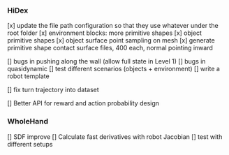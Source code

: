 ### HiDex
[x] update the file path configuration so that they use whatever under the root folder
[x] environment blocks: more primitive shapes
[x] object primitive shapes
[x] object surface point sampling on mesh
[x] generate primitive shape contact surface files, 400 each, normal pointing inward

[] bugs in pushing along the wall (allow full state in Level 1)
[] bugs in quasidynamic 
[] test different scenarios (objects + environment)
[] write a robot template

[] fix turn trajectory into dataset

[] Better API for reward and action probability design

### WholeHand
[] SDF improve
[] Calculate fast derivatives with robot Jacobian
[] test with different setups
